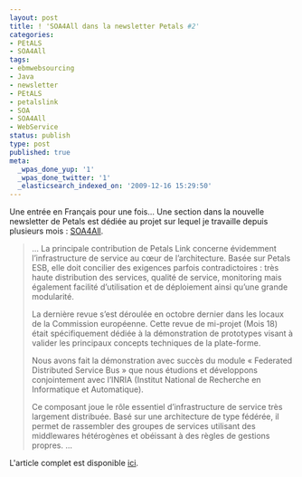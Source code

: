 ```yaml
---
layout: post
title: ! 'SOA4All dans la newsletter Petals #2'
categories:
- PEtALS
- SOA4All
tags:
- ebmwebsourcing
- Java
- newsletter
- PEtALS
- petalslink
- SOA
- SOA4All
- WebService
status: publish
type: post
published: true
meta:
  _wpas_done_yup: '1'
  _wpas_done_twitter: '1'
  _elasticsearch_indexed_on: '2009-12-16 15:29:50'
---
```

Une entrée en Français pour une fois...
Une section dans la nouvelle newsletter de Petals est dédiée au projet sur lequel je travaille depuis plusieurs mois : <a href="http://soa4all.eu">SOA4All</a>.
<blockquote>...
La principale contribution de Petals Link concerne évidemment l’infrastructure de service au cœur de l’architecture. Basée sur Petals ESB, elle doit concilier des exigences parfois contradictoires : très haute distribution des services, qualité de service, monitoring mais également facilité d’utilisation et de déploiement ainsi qu’une grande modularité.

La dernière revue s’est déroulée en octobre dernier dans les locaux de la Commission européenne. Cette revue de mi-projet (Mois 18) était spécifiquement dédiée à la démonstration de prototypes visant à valider les principaux concepts techniques de la plate-forme.

Nous avons fait la démonstration avec succès du module « Federated Distributed Service Bus » que nous étudions et développons conjointement avec l’INRIA (Institut National de Recherche en Informatique et Automatique).

Ce composant joue le rôle essentiel d’infrastructure de service très largement distribuée. Basé sur une architecture de type fédérée, il permet de rassembler des groupes de services utilisant des middlewares hétérogènes et obéissant à des règles de gestions propres.
...</blockquote>
L'article complet est disponible <a href="http://www.petalslink.com/actualites/newsletters/soa4all-le-principe-darchitecture-largement-distribuee-valide-par-bruxelles">ici</a>.
